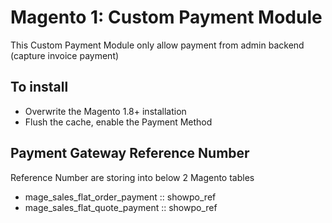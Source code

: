 # Magento 1: Custom Payment Module

This Custom Payment Module only allow payment from admin backend (capture invoice payment)

## To install
- Overwrite the Magento 1.8+ installation
- Flush the cache, enable the Payment Method

## Payment Gateway Reference Number
Reference Number are storing into below 2 Magento tables
- mage_sales_flat_order_payment :: showpo_ref
- mage_sales_flat_quote_payment :: showpo_ref
